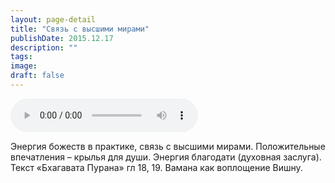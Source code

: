 ```yaml
---
layout: page-detail
title: "Связь с высшими мирами"
publishDate: 2015.12.17
description: ""
tags:
image:
draft: false
---
```


<audio title="2015.12.17 - Связь с высшими мирами.mp3" src="https://filer-api.advayta.org/v1.0/public/files/74604" controls=""></audio>

 Энергия божеств в практике, связь с высшими мирами. Положительные впечатления – крылья для души. Энергия благодати (духовная заслуга). Текст «Бхагавата Пурана» гл 18, 19\. Вамана как воплощение Вишну. 

  
